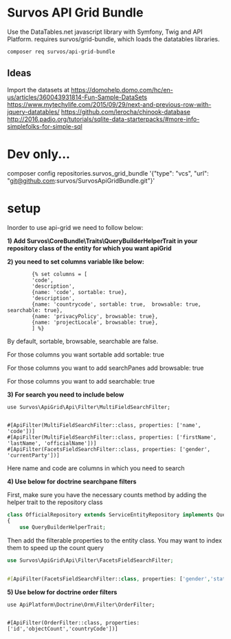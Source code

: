 # Survos API Grid Bundle

Use the DataTables.net javascript library with Symfony, Twig and API Platform.
requires survos/grid-bundle, which loads the datatables libraries.

```bash
composer req survos/api-grid-bundle
```


## 

## Ideas

Import the datasets at https://domohelp.domo.com/hc/en-us/articles/360043931814-Fun-Sample-DataSets
https://www.mytechylife.com/2015/09/29/next-and-previous-row-with-jquery-datatables/
https://github.com/lerocha/chinook-database
http://2016.padjo.org/tutorials/sqlite-data-starterpacks/#more-info-simplefolks-for-simple-sql

# Dev only...

composer config repositories.survos_grid_bundle '{"type": "vcs", "url": "git@github.com:survos/SurvosApiGridBundle.git"}'

# setup
Inorder to use api-grid we need to follow below:

**1) Add Survos\CoreBundle\Traits\QueryBuilderHelperTrait in your repository class of the entity for which you want apiGrid**

**2) you need to set columns variable like below:**
```
        {% set columns = [
        'code',
        'description',
        {name: 'code', sortable: true},
        'description',
        {name: 'countrycode', sortable: true,  browsable: true, searchable: true},
        {name: 'privacyPolicy', browsable: true},
        {name: 'projectLocale', browsable: true},
        ] %}
```
By default, sortable, browsable, searchable are false.

For those columns you want sortable add sortable: true

For those columns you want to add searchPanes add browsable: true

For those columns you want to add searchable: true

**3) For search you need to include below**
```
use Survos\ApiGrid\Api\Filter\MultiFieldSearchFilter;


#[ApiFilter(MultiFieldSearchFilter::class, properties: ['name', 'code'])]
#[ApiFilter(MultiFieldSearchFilter::class, properties: ['firstName', 'lastName', 'officialName'])]
#[ApiFilter(FacetsFieldSearchFilter::class, properties: ['gender', 'currentParty'])]

```
Here name and code are columns in which you need to search

**4) Use below for doctrine searchpane filters**

First, make sure you have the necessary counts method by adding the helper trait to the repository class

```php
class OfficialRepository extends ServiceEntityRepository implements QueryBuilderHelperInterface
{
    use QueryBuilderHelperTrait;
```

Then add the filterable properties to the entity class.  You may want to index them to speed up the count query
```php
use Survos\ApiGrid\Api\Filter\FacetsFieldSearchFilter;


#[ApiFilter(FacetsFieldSearchFilter::class, properties: ['gender','state'])]
```

**5) Use below for doctrine order filters**
```
use ApiPlatform\Doctrine\Orm\Filter\OrderFilter;


#[ApiFilter(OrderFilter::class, properties: ['id','objectCount','countryCode'])]
```
